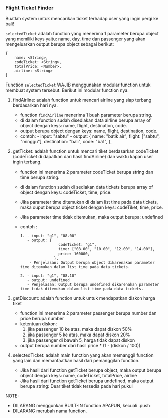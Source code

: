 
### Flight Ticket Finder


Buatlah system untuk mencarikan ticket terhadap user yang ingin pergi ke bali!

`selectedTicket` adalah function yang menerima 1 parameter berupa object yang memiliki keys yaitu: name, day, time dan passenger yang akan mengeluarkan output berupa object sebagai berikut:

    {
        name: <String>,
        codeTicket: <String>,
        totalPrice: <Number>,
        airline: <String>
    }

Function `selectedTicket` WAJIB menggunakan modular function untuk membuat system tersebut.
Berikut ini modular function nya.

1.  findAirline: adalah function untuk mencari airline yang siap terbang berdasarkan hari nya.

    - function `findAirline` menerima 1 buah parameter berupa string.
    - di dalam function sudah disediakan data airline berupa array of object dengan keys: name, flight, destination, code.
    - output berupa object dengan keys: name, flight, destination, code.
    - contoh: - input: "sabtu" - output: {
      name: "batik air",
      flight: ["sabtu", "minggu"],
      destination: "bali",
      code: "ba1",
      },

2.  getTicket: adalah function untuk mencari tiket berdasarkan codeTicket (codeTicket di dapatkan dari hasil findAirline) dan waktu kapan user ingin terbang.

    - function ini menerima 2 parameter codeTicket berupa string dan time berupa string.
    - di dalam function sudah di sediakan data tickets berupa array of object dengan keys: codeTicket, time, price.
    - Jika parameter time ditemukan di dalam list time pada data tickets, maka ouput berupa object ticket dengan keys: codeTiket, time, price.
    - Jika parameter time tidak ditemukan, maka output berupa: undefined

    - contoh :

          1. - input: "g1", "08.00"
             - output: {
                           codeTicket: "g1",
                           time: ["08.00", "10.00", "12.00", "14.00"],
                           price: 160000,
                         },
              - Penjelasan: Output berupa object dikarenakan parameter time ditemukan dalam list time pada data tickets.

          2. - input: "g1", "08.10"
             - output: undefined
             - Penjelasan: Output berupa undefined dikarenakan parameter time tidak ditemukan dalam list time pada data tickets.

3.  getDiscount: adalah function untuk untuk mendapatkan diskon harga tiket

    - function ini menerima 2 parameter passenger berupa number dan price berupa number
    - ketentuan diskon:
      1. jika passenger 10 ke atas, maka dapat diskon 50%
      2. jika passenger 5 ke atas, maka dapat diskon 20%
      3. jika passenger di bawah 5, harga tidak dapat diskon
    - output berupa number dari hasil price \* (1 - (diskon / 100))

4.  selectedTicket: adalah main function yang akan memanggil function yang lain dan memanfaatkan hasil dari pemanggilan function.
    - Jika hasil dari function getTicket berupa object, maka output berupa object dengan keys: name, codeTicket, totalPrice, airline
    - Jika hasil dari function getTicket berupa undefined, maka output berupa string: Dear <user name> tiket <airline name> tidak tersedia pada hari <user day> pukul <user time>

NOTE:

- DILARANG menggunkan BUILT-IN function APAPUN, kecuali .push
- DILARANG merubah nama function.
